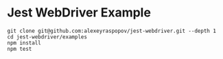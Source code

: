 # Jest WebDriver Example

    git clone git@github.com:alexeyraspopov/jest-webdriver.git --depth 1
    cd jest-webdriver/examples
    npm install
    npm test

